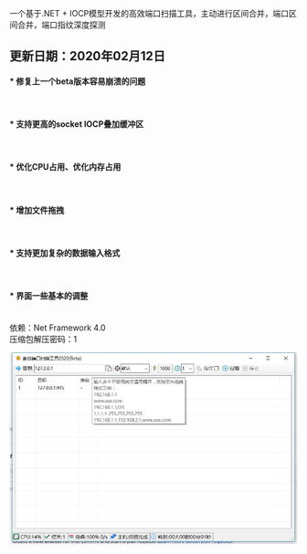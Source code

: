 一个基于.NET + IOCP模型开发的高效端口扫描工具，主动进行区间合并，端口区间合并，端口指纹深度探测

<h2>更新日期：2020年02月12日</h2>
<h4>* 修复上一个beta版本容易崩溃的问题</h4><br>
<h4>* 支持更高的socket IOCP叠加缓冲区</h4><br>
<h4>* 优化CPU占用、优化内存占用</h4><br>
<h4>* 增加文件拖拽</h4><br>
<h4>* 支持更加复杂的数据输入格式</h4><br>
<h4>* 界面一些基本的调整</h4><br>
依赖：Net Framework 4.0<br>
压缩包解压密码：1<br>

![20200212003833.jpg](20200212003833.jpg)
